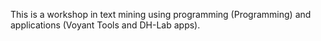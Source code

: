 This is a workshop in text mining using programming (Programming) and applications (Voyant Tools and DH-Lab apps).
